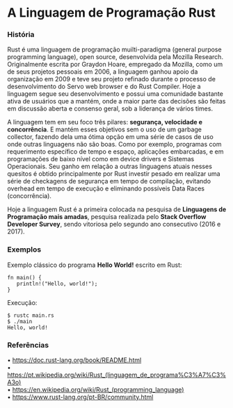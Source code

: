 # A Linguagem de Programação Rust

### História
  Rust é uma linguagem de programação muilti-paradigma (general purpose programming language),  open source, desenvolvida pela Mozilla Research.
  Originalmente escrita por Graydon Hoare, empregado da Mozilla, como um de seus projetos pessoais em 2006, a linguagem ganhou apoio da organização em 2009
e teve seu projeto refinado durante o processo de desenvolvimento do Servo web browser e do Rust Compiler.
  Hoje a linguagem segue seu desenvolvimento e possui uma comunidade bastante ativa de usuários que a mantém, onde a maior parte das decisões são feitas
 em discussão aberta e consenso geral, sob a liderança de vários times.
  
  A linguagem tem em seu foco três pilares: <b>segurança, velocidade e concorrência</b>.
  E mantém esses objetivos sem o uso de um garbage collector, fazendo dela uma ótima opção em uma série de casos de uso onde outras linguagens não são boas.
  Como por exemplo, programas com requerimento específico de tempo e espaço, aplicações embarcadas, e em programações de baixo nível como em device drivers e Sistemas Operacionais.
  Seu ganho em relação a outras linguagens atuais nesses quesitos é obtido principalmente por Rust investir pesado em realizar uma série
de checkagens de segurança em tempo de compilação, evitando overhead em tempo de execução e eliminando possíveis Data Races (concorrência).

 Hoje a linguagem Rust é a primeira colocada na pesquisa de <b>Linguagens de Programação mais amadas</b>, pesquisa realizada pelo <b>Stack Overflow Developer Survey</b>, sendo vitoriosa pelo segundo ano consecutivo (2016 e 2017).

### Exemplos
 Exemplo clássico do programa <b>Hello World!</b> escrito em Rust:
 ```
 fn main() {
    println!("Hello, world!");
 }
 ```
 Execução:
 ```
 $ rustc main.rs
 $ ./main
 Hello, world!
 ```

### Referências
•	https://doc.rust-lang.org/book/README.html<br/>
•	https://pt.wikipedia.org/wiki/Rust_(linguagem_de_programa%C3%A7%C3%A3o)<br/>
•	https://en.wikipedia.org/wiki/Rust_(programming_language)<br/>
•	https://www.rust-lang.org/pt-BR/community.html<br/>
